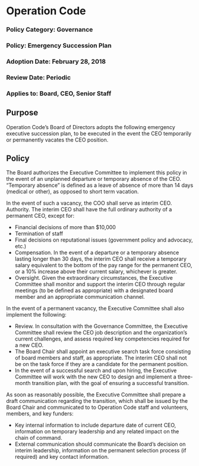 # Operation Code
### Policy Category:      Governance
### Policy:                       Emergency Succession Plan
### Adoption Date:	February 28, 2018
### Review Date:		Periodic
### Applies to:		Board, CEO, Senior Staff

## Purpose
Operation Code’s Board of Directors adopts the following emergency executive succession plan, to be executed in the event the CEO temporarily or permanently vacates the CEO position.

## Policy
The Board authorizes the Executive Committee to implement this policy in the event of an unplanned departure or temporary absence of the CEO. 
“Temporary absence” is defined as a leave of absence of more than 14 days (medical or other), as opposed to short term vacation.

In the event of such a vacancy, the COO shall serve as interim CEO.  
Authority. The interim CEO shall have the full ordinary authority of a permanent CEO, except for:
- Financial decisions of more than $10,000
- Termination of staff
- Final decisions on reputational issues (government policy and advocacy, etc.)
- Compensation. In the event of a departure or a temporary absence lasting longer than 30 days, the interim CEO shall receive a temporary salary equivalent to the bottom of the pay range for the permanent CEO, or a 10% increase above their current salary, whichever is greater.
- Oversight. Given the extraordinary circumstances, the Executive Committee shall monitor and support the interim CEO through regular meetings (to be defined as appropriate) with a designated board member and an appropriate communication channel.

In the event of a permanent vacancy, the Executive Committee shall also implement the following: 
- Review. In consultation with the Governance Committee, the Executive Committee shall review the CEO job description and the organization’s current challenges, and assess required key competencies required for a new CEO. 
- The Board Chair shall appoint an executive search task force consisting of board members and staff, as appropriate. The interim CEO shall not be on the task force if they are a candidate for the permanent position.
- In the event of a successful search and upon hiring, the Executive Committee will work with the new CEO to design and implement a three-month transition plan, with the goal of ensuring a successful transition.

As soon as reasonably possible, the Executive Committee shall prepare a draft communication regarding the transition, which shall be issued by the Board Chair and communicated to to Operation Code staff and volunteers, members, and key funders:
- Key internal information to include departure date of current CEO, information on temporary leadership and any related impact on the chain of command. 
- External communication should communicate the Board’s decision on interim leadership, information on the permanent selection process (if required) and key contact information.